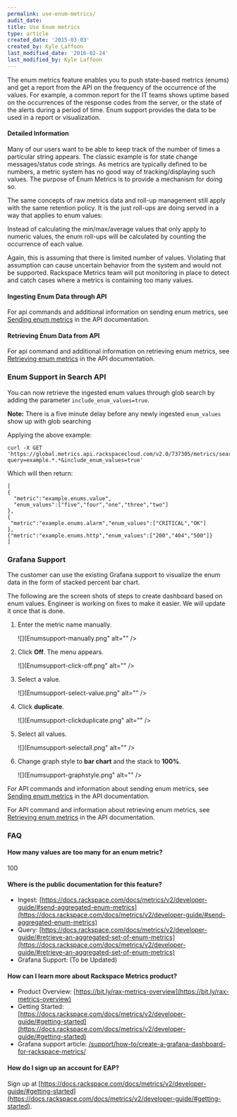 ```yaml
---
permalink: use-enum-metrics/
audit_date:
title: Use Enum metrics
type: article
created_date: '2015-03-03'
created_by: Kyle Laffoon
last_modified_date: '2016-02-24'
last_modified_by: Kyle Laffoon
---
```


The enum metrics feature enables you to push state-based metrics (enums) and get a report from the API on the frequency of the occurrence of the values. For example, a common report for the IT teams shows uptime based on the occurrences of the response codes from the server, or the state of the alerts during a period of time. Enum support provides the data to be used in a report or visualization.

#### Detailed Information

Many of our users want to be able to keep track of the number of times a particular string appears. The classic example is for state change messages/status code strings. As metrics are typically defined to be numbers, a metric system has no good way of tracking/displaying such values. The purpose of Enum Metrics is to provide a mechanism for doing so.

The same concepts of raw metrics data and roll-up management still apply with the same retention policy.  It is the just roll-ups are doing served in a way that applies to enum values:

Instead of calculating the min/max/average values that only apply to numeric values, the enum roll-ups will be calculated by counting the occurrence of each value.

Again, this is assuming that there is limited number of values. Violating that assumption can cause uncertain behavior from the system and would not be supported. Rackspace Metrics team will put monitoring in place to detect and catch cases where a metrics is containing too many values.

#### Ingesting Enum Data through API
For api commands and additional information on sending enum metrics, see [Sending enum metrics](https://docs.rackspace.com/docs/metrics/v2/developer-guide/#sending-enum-metrics) in the API documentation.

#### Retrieving Enum Data from API

For api command and additional information on retrieving enum metrics, see [Retrieving enum metrics](https://docs.rackspace.com/docs/metrics/v2/developer-guide/#retrieving-enum-metrics) in the API documentation.

### Enum Support in Search API

You can now retrieve the ingested enum values through glob search by adding the parameter `include_enum_values=true`.

**Note:** There is a five minute delay before any newly ingested `enum_values` show up with glob searching

Applying the above example:

    curl -X GET 'https://global.metrics.api.rackspacecloud.com/v2.0/737305/metrics/search?query=example.*.*&include_enum_values=true'

Which will then return:

    [
    {
      "metric":"example.enums.value",
      "enum_values":["five","four","one","three","two"]
    },
    {
     "metric":"example.enums.alarm","enum_values":["CRITICAL","OK"]
    },
    {"metric":"example.enums.http","enum_values":["200","404","500"]}
    ]

### Grafana Support

The customer can use the existing Grafana support to visualize the enum data in the form of stacked percent bar chart.

The following are the screen shots of steps to create dashboard based on enum values. Engineer is working on fixes to make it easier. We will update it once that is done.

1. Enter the metric name manually.

    ![](Enumsupport-manually.png" alt="" />

2. Click **Off**. The menu appears.         

    ![](Enumsupport-click-off.png" alt="" />

3. Select a value.

    ![](Enumsupport-select-value.png" alt="" />

4. Click **duplicate**.

    ![](Enumsupport-clickduplicate.png" alt="" />

5. Select all values.

    ![](Enumsupport-selectall.png" alt="" />

6. Change graph style to **bar chart** and the stack to **100%**.

     ![](Enumsupport-graphstyle.png" alt="" />



For API commands and information about sending enum metrics, see  [Sending enum metrics](https://docs.rackspace.com/docs/metrics/v2/developer-guide/#sending-enum-metrics) in the API documentation.

For API command and information about retrieving enum metrics, see  [Retrieving enum metrics](https://docs.rackspace.com/docs/metrics/v2/developer-guide/#retrieving-enum-metrics) in the API documentation.


### FAQ

#### How many values are too many for an enum metric?

100

#### Where is the public documentation for this feature?

 - Ingest: [https://docs.rackspace.com/docs/metrics/v2/developer-guide/#send-aggregated-enum-metrics](https://docs.rackspace.com/docs/metrics/v2/developer-guide/#send-aggregated-enum-metrics)
 - Query: [https://docs.rackspace.com/docs/metrics/v2/developer-guide/#retrieve-an-aggregated-set-of-enum-metrics](https://docs.rackspace.com/docs/metrics/v2/developer-guide/#retrieve-an-aggregated-set-of-enum-metrics)
 - Grafana Support:  (To be Updated)

#### How can I learn more about Rackspace Metrics product?

 - Product Overview:  [https://bit.ly/rax-metrics-overview](https://bit.ly/rax-metrics-overview)
 - Getting Started: [https://docs.rackspace.com/docs/metrics/v2/developer-guide/#getting-started](https://docs.rackspace.com/docs/metrics/v2/developer-guide/#getting-started)
 - Grafana support article: [/support/how-to/create-a-grafana-dashboard-for-rackspace-metrics/](/support/how-to/create-a-grafana-dashboard-for-rackspace-metrics/)

#### How do I sign up an account for EAP?

Sign up at [https://docs.rackspace.com/docs/metrics/v2/developer-guide/#getting-started](https://docs.rackspace.com/docs/metrics/v2/developer-guide/#getting-started).
